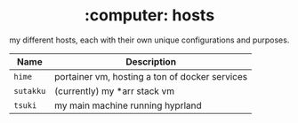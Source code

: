<h1 align="center">:computer: hosts</h1>

my different hosts, each with their own unique configurations and purposes.

Name            | Description
--------------- | -----------
`hime`          | portainer vm, hosting a ton of docker services
`sutakku`       | (currently) my *arr stack vm
`tsuki`         | my main machine running hyprland